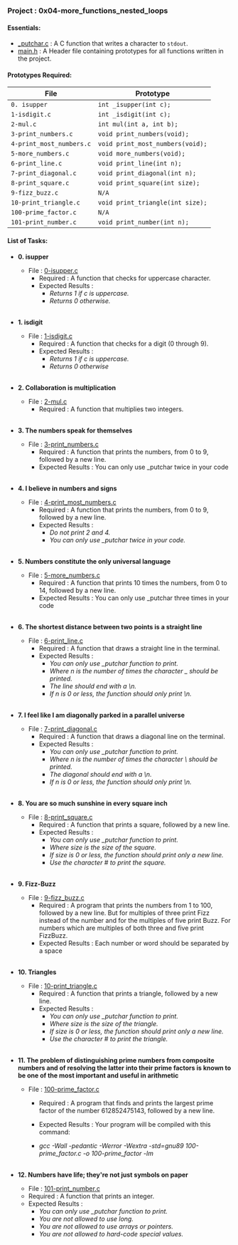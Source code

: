 <h3>Project : 0x04-more_functions_nested_loops</h3>

<h4>Essentials:</h4>

* [_putchar.c](./_putchar.c) : A C function that writes a character to `stdout`.
* [main.h](./main.h) : A Header file containing prototypes for all functions written in the project.

<h4>Prototypes Required:</h4>

| File                        | Prototype                                                      |
| ----------------------------| ---------------------------------------------------------------|
| `0. isupper`                | `int _isupper(int c);`                                         |
| `1-isdigit.c`               | `int _isdigit(int c);`                                         |
| `2-mul.c`                   | `int mul(int a, int b);`                                       |
| `3-print_numbers.c`         | `void print_numbers(void);`                                    |
| `4-print_most_numbers.c`    | `void print_most_numbers(void);`                               |
| `5-more_numbers.c`          | `void more_numbers(void);`                                     |
| `6-print_line.c`            | `void print_line(int n);`                                      |
| `7-print_diagonal.c`        | `void print_diagonal(int n);`                                  |
| `8-print_square.c`          | `void print_square(int size);`                                 |
| `9-fizz_buzz.c`             | `N/A`                                                          |
| `10-print_triangle.c`       | `void print_triangle(int size);`                               |
| `100-prime_factor.c`        | `N/A`                                                          |
| `101-print_number.c`        | `void print_number(int n);`                                    |

<h4>List of Tasks:</h4>

* **0. isupper**
  * File : [0-isupper.c](./0-isupper.c)
    * Required : A function that checks for uppercase character.
    * Expected Results :
      * *Returns 1 if c is uppercase.*
      * *Returns 0 otherwise.*
<br><br>

* **1. isdigit**
  * File : [1-isdigit.c](./1-isdigit.c)
    * Required : A function that checks for a digit (0 through 9).
    * Expected Results :
      * *Returns 1 if c is uppercase.*
      * *Returns 0 otherwise*
      <br><br>
      
* **2. Collaboration is multiplication**
  * File : [2-mul.c](./2-mul.c)
    * Required : A function that multiplies two integers.
    <br><br>
    
* **3. The numbers speak for themselves**
  * File : [3-print_numbers.c](./3-print_numbers.c)
    * Required : A function that prints the numbers, from 0 to 9, followed by a new line.
    * Expected Results : You can only use _putchar twice in your code
    <br><br>

* **4. I believe in numbers and signs**
  * File : [4-print_most_numbers.c](./4-print_most_numbers.c)
    * Required : A function that prints the numbers, from 0 to 9, followed by a new line.
    * Expected Results :
      * *Do not print 2 and 4.*
      * *You can only use _putchar twice in your code.*
  <br><br>
  
* **5. Numbers constitute the only universal language**
  * File : [5-more_numbers.c](./5-more_numbers.c)
    * Required : A function that prints 10 times the numbers, from 0 to 14, followed by a new line.
    * Expected Results : You can only use _putchar three times in your code
<br><br>

* **6. The shortest distance between two points is a straight line**
  * File : [6-print_line.c](./6-print_line.c)
    * Required : A function that draws a straight line in the terminal.
    * Expected Results : 
      * *You can only use _putchar function to print.*
      * *Where n is the number of times the character _ should be printed.*
      * *The line should end with a \n.*
      * *If n is 0 or less, the function should only print \n.*
 <br><br> 
 
* **7. I feel like I am diagonally parked in a parallel universe**
  * File : [7-print_diagonal.c](./7-print_diagonal.c)
    * Required : A function that draws a diagonal line on the terminal.
    * Expected Results :   
      * *You can only use _putchar function to print.*
      * *Where n is the number of times the character \ should be printed.*
      * *The diagonal should end with a \n.*
      * *If n is 0 or less, the function should only print \n.*
<br><br>

* **8. You are so much sunshine in every square inch**
  * File : [8-print_square.c](./8-print_square.c)
    * Required : A function that prints a square, followed by a new line.
    * Expected Results : 
      * *You can only use _putchar function to print.*
      * *Where size is the size of the square.*
      * *If size is 0 or less, the function should print only a new line.*
      * *Use the character # to print the square.*
  <br><br>
  
* **9. Fizz-Buzz**
  * File : [9-fizz_buzz.c](./9-fizz_buzz.c)
    * Required : A program that prints the numbers from 1 to 100, followed by a new line.
      But for multiples of three print Fizz instead of the number and for the  multiples of five print Buzz. 
      For numbers which are multiples of both three and five print FizzBuzz.
    * Expected Results : Each number or word should be separated by a space
<br><br>

* **10. Triangles**
  * File : [10-print_triangle.c](./10-print_triangle.c)
    * Required : A function that prints a triangle, followed by a new line.
    * Expected Results : 
      * *You can only use _putchar function to print.*
      * *Where size is the size of the triangle.*
      * *If size is 0 or less, the function should print only a new line.*
      * *Use the character # to print the triangle.*
  <br><br>
  
* **11. The problem of distinguishing prime numbers from composite numbers and of resolving the latter into their prime factors is known to be one of the most important and useful in arithmetic**
  * File : [100-prime_factor.c](./100-prime_factor.c)
    * Required : A program that finds and prints the largest prime factor of the number 612852475143, followed by a new line.
    * Expected Results : Your program will be compiled with this command:
        
    * *gcc -Wall -pedantic -Werror -Wextra -std=gnu89 100-prime_factor.c -o 100-prime_factor -lm*
<br><br>

* **12. Numbers have life; they're not just symbols on paper**
  * File : [101-print_number.c](./101-print_number.c)
  * Required : A function that prints an integer.
  * Expected Results :
    * *You can only use _putchar function to print.*
    * *You are not allowed to use long.*
    * *You are not allowed to use arrays or pointers.*
    * *You are not allowed to hard-code special values.*
    <br><br>
